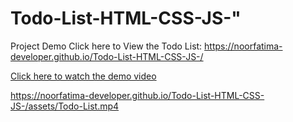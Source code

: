 # Todo-List-HTML-CSS-JS-" 

Project Demo
Click here to View the Todo List: https://noorfatima-developer.github.io/Todo-List-HTML-CSS-JS-/




[Click here to watch the demo video](https://noorfatima-developer.github.io/Todo-List-HTML-CSS-JS-/assets/Todo-List.mp4)

https://noorfatima-developer.github.io/Todo-List-HTML-CSS-JS-/assets/Todo-List.mp4
